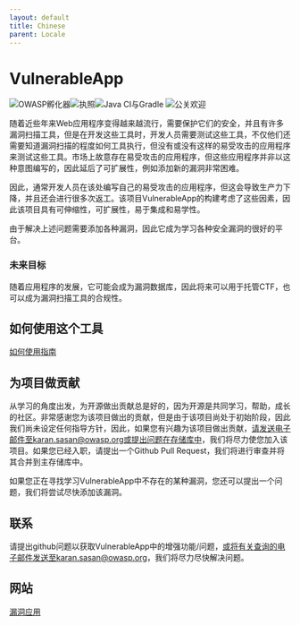 ```yaml
---
layout: default
title: Chinese
parent: Locale
---
```

# VulnerableApp

![OWASP孵化器](https://img.shields.io/badge/owasp-incubator-blue.svg)[](https://opensource.org/licenses/Apache-2.0)![执照](https://img.shields.io/badge/License-Apache%202.0-blue.svg)![Java CI与Gradle](https://github.com/SasanLabs/VulnerableApp/workflows/Java%20CI%20with%20Gradle/badge.svg) [](http://makeapullrequest.com)![公关欢迎](https://img.shields.io/badge/PRs-welcome-brightgreen.svg?style=flat-square)

随着近些年来Web应用程序变得越来越流行，需要保护它们的安全，并且有许多漏洞扫描工具，但是在开发这些工具时，开发人员需要测试这些工具，不仅他们还需要知道漏洞扫描的程度如何工具执行，但没有或没有这样的易受攻击的应用程序来测试这些工具。市场上故意存在易受攻击的应用程序，但这些应用程序并非以这种意图编写的，因此延后了可扩展性，例如添加新的漏洞非常困难。

因此，通常开发人员在该处编写自己的易受攻击的应用程序，但这会导致生产力下降，并且还会进行很多次返工。该项目VulnerableApp的构建考虑了这些因素，因此该项目具有可伸缩性，可扩展性，易于集成和易学性。

由于解决上述问题需要添加各种漏洞，因此它成为学习各种安全漏洞的很好的平台。

### 未来目标

随着应用程序的发展，它可能会成为漏洞数据库，因此将来可以用于托管CTF，也可以成为漏洞扫描工具的合规性。

## 如何使用这个工具

[如何使用指南](https://github.com/SasanLabs/VulnerableApp/blob/master/docs/HOW-TO-USE.md)

## 为项目做贡献

从学习的角度出发，为开源做出贡献总是好的，因为开源是共同学习，帮助，成长的社区。非常感谢您为该项目做出的贡献，但是由于该项目尚处于初始阶段，因此我们尚未设定任何指导方针，因此，如果您有兴趣为该项目做出贡献，请发送电子邮件至karan.sasan@owasp.org或提出问题在存储库中，我们将尽力使您加入该项目。如果您已经入职，请提出一个Github Pull Request，我们将进行审查并将其合并到主存储库中。

如果您正在寻找学习VulnerableApp中不存在的某种漏洞，您还可以提出一个问题，我们将尝试尽快添加该漏洞。

## 联系

请提出github问题以获取VulnerableApp中的增强功能/问题，或将有关查询的电子邮件发送至karan.sasan@owasp.org，我们将尽力尽快解决问题。

## 网站

[漏洞应用](https://owasp.org/www-project-vulnerableapp/)

